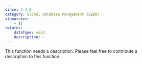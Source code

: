 ```yaml
---
since: 2.4.0
category: Global Database Management (BZDB)
signatures:
    - []
returns:
    dataType: void
    description: ~
---
```


This function needs a description. Please feel free to contribute a description to this function.
